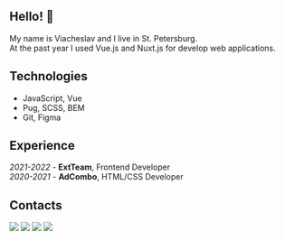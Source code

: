 ## Hello! 👋

My name is Viacheslav and I live in St. Petersburg.  
At the past year I used Vue.js and Nuxt.js for develop web applications.

## Technologies
* JavaScript, Vue
* Pug, SCSS, BEM
* Git, Figma

## Experience
*2021-2022* - **ExtTeam**, Frontend Developer  
*2020-2021* - **AdCombo**, HTML/CSS Developer

## Contacts
[![](https://img.shields.io/badge/mail-brightsdayss@gmail.com-blue)](mailto:brightsdayss@gmail.com) [![](https://img.shields.io/badge/telegram-brightsdays-blue)](https://t.me/brightsdays) [![](https://img.shields.io/badge/instagram-brightsdays-blue)](https://www.instagram.com/brightsdays) [![](https://img.shields.io/badge/linkedin-viacheslav_ivanov-informational)](https://www.linkedin.com/in/brightsdays)
